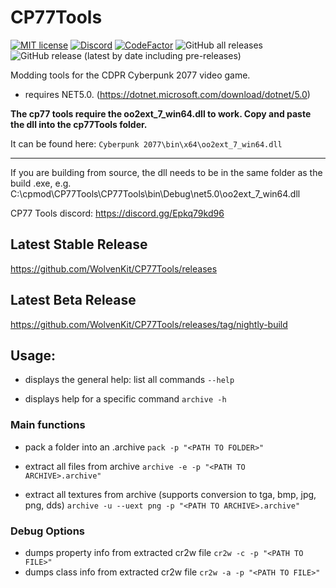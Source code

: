 # CP77Tools

[![MIT license](https://img.shields.io/badge/License-MIT-blue.svg)](https://lbesson.mit-license.org/) [![Discord](https://img.shields.io/discord/717692382849663036.svg?label=&logo=discord&logoColor=ffffff&color=7389D8&labelColor=6A7EC2)](https://discord.gg/Epkq79kd96) [![CodeFactor](https://www.codefactor.io/repository/github/wolvenkit/cp77tools/badge)](https://www.codefactor.io/repository/github/wolvenkit/cp77tools) ![GitHub all releases](https://img.shields.io/github/downloads/rfuzzo/cp77tools/total) ![GitHub release (latest by date including pre-releases)](https://img.shields.io/github/v/release/rfuzzo/cp77tools?include_prereleases)

Modding tools for the CDPR Cyberpunk 2077 video game.

- requires NET5.0. (https://dotnet.microsoft.com/download/dotnet/5.0)

**The cp77 tools require the oo2ext_7_win64.dll to work.
Copy and paste the dll into the cp77Tools folder.**

It can be found here:
`Cyberpunk 2077\bin\x64\oo2ext_7_win64.dll`


-------------

If you are building from source, the dll needs to be in the same folder as the build .exe, e.g.
C:\cpmod\CP77Tools\CP77Tools\bin\Debug\net5.0\oo2ext_7_win64.dll



CP77 Tools discord: https://discord.gg/Epkq79kd96


## Latest Stable Release
https://github.com/WolvenKit/CP77Tools/releases


## Latest Beta Release
https://github.com/WolvenKit/CP77Tools/releases/tag/nightly-build


## Usage:
* displays the general help: list all commands
`--help`

* displays help for a specific command
`archive -h`

### Main functions
* pack a folder into an .archive
`pack -p "<PATH TO FOLDER>"`

* extract all files from archive
`archive -e -p "<PATH TO ARCHIVE>.archive"`

* extract all textures from archive (supports conversion to tga, bmp, jpg, png, dds)
`archive -u --uext png -p "<PATH TO ARCHIVE>.archive"`


### Debug Options
* dumps property info from extracted cr2w file
`cr2w -c -p "<PATH TO FILE>"`
* dumps class info from extracted cr2w file
`cr2w -a -p "<PATH TO FILE>"`
